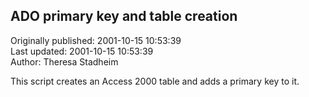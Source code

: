## ADO primary key and table creation  
Originally published: 2001-10-15 10:53:39  
Last updated: 2001-10-15 10:53:39  
Author: Theresa Stadheim  
  
This script creates an Access 2000 table and adds a primary key to it.